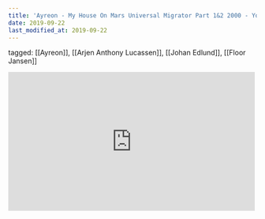 ```yaml
---
title: 'Ayreon - My House On Mars Universal Migrator Part 1&2 2000 - YouTube'
date: 2019-09-22
last_modified_at: 2019-09-22
---
```

tagged: [[Ayreon]], [[Arjen Anthony Lucassen]], [[Johan Edlund]], [[Floor Jansen]]
<iframe allow="accelerometer; autoplay; clipboard-write; encrypted-media; gyroscope; picture-in-picture" allowfullscreen="" frameborder="0" height="281" id="youtube_iframe" src="https://www.youtube.com/embed/EBKUU0Mneb8?feature=oembed&amp;enablejsapi=1&amp;origin=https://safe.txmblr.com&amp;wmode=opaque" width="500"></iframe>